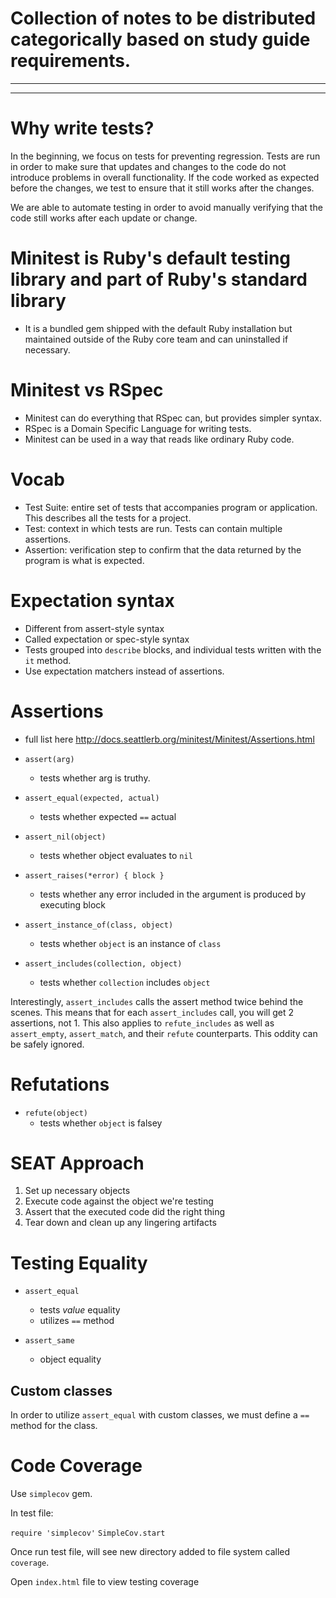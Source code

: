# Collection of notes to be distributed categorically based on study guide requirements. 

---
---

# Why write tests?

In the beginning, we focus on tests for preventing regression. Tests are run in order to make sure that updates and changes to the code do not introduce problems in overall functionality. If the code worked as expected before the changes, we test to ensure that it still works after the changes. 

We are able to automate testing in order to avoid manually verifying that the code still works after each update or change. 


# Minitest is Ruby's default testing library and part of Ruby's standard library
  - It is a bundled gem shipped with the default Ruby installation but maintained outside of the Ruby core team and can uninstalled if necessary.


# Minitest vs RSpec

  - Minitest can do everything that RSpec can, but provides simpler syntax.
  - RSpec is a Domain Specific Language for writing tests.
  - Minitest can be used in a way that reads like ordinary Ruby code.

# Vocab 

  - Test Suite: entire set of tests that accompanies program or application. This describes all the tests for a project.
  - Test: context in which tests are run. Tests can contain multiple assertions.
  - Assertion: verification step to confirm that the data returned by the program is what is expected.

# Expectation syntax

  - Different from assert-style syntax 
  - Called expectation or spec-style syntax
  - Tests grouped into `describe` blocks, and individual tests written with the `it` method.
  - Use expectation matchers instead of assertions. 


# Assertions

  - full list here http://docs.seattlerb.org/minitest/Minitest/Assertions.html


- `assert(arg)` 
  - tests whether arg is truthy.

- `assert_equal(expected, actual)` 
  - tests whether expected `==` actual

- `assert_nil(object)`
  - tests whether object evaluates to `nil`

- `assert_raises(*error) { block }` 
  - tests whether any error included in the argument is produced by executing block

- `assert_instance_of(class, object)`
  - tests whether `object` is an instance of `class`

- `assert_includes(collection, object)`
  - tests whether `collection` includes `object`

Interestingly, `assert_includes` calls the assert method twice behind the scenes. This means that for each `assert_includes` call, you will get 2 assertions, not 1. This also applies to `refute_includes` as well as `assert_empty`, `assert_match`, and their `refute` counterparts. This oddity can be safely ignored.


# Refutations 

  - `refute(object)`
    - tests whether `object` is falsey


# SEAT Approach 

  1. Set up necessary objects 
  2. Execute code against the object we're testing
  3. Assert that the executed code did the right thing
  4. Tear down and clean up any lingering artifacts


# Testing Equality 

  - `assert_equal`
    - tests *value* equality
    - utilizes `==` method

  - `assert_same` 
    - object equality

## Custom classes 

In order to utilize `assert_equal` with custom classes, we must define a `==` method for the class.

# Code Coverage

Use `simplecov` gem. 

In test file: 

`require 'simplecov'`
`SimpleCov.start` 

Once run test file, will see new directory added to file system called `coverage`. 

Open `index.html` file to view testing coverage